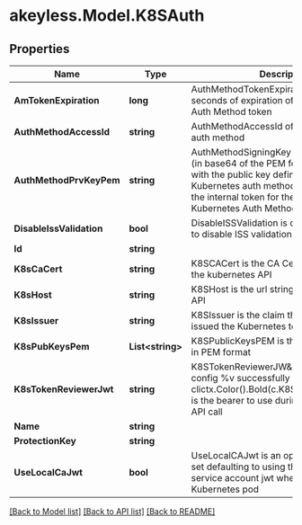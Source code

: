 # akeyless.Model.K8SAuth

## Properties

Name | Type | Description | Notes
------------ | ------------- | ------------- | -------------
**AmTokenExpiration** | **long** | AuthMethodTokenExpiration is time in seconds of expiration of the Akeyless Kube Auth Method token | [optional] 
**AuthMethodAccessId** | **string** | AuthMethodAccessId of the Kubernetes auth method | [optional] 
**AuthMethodPrvKeyPem** | **string** | AuthMethodSigningKey is the private key (in base64 of the PEM format) associated with the public key defined in the Kubernetes auth method, that used to sign the internal token for the Akeyless Kubernetes Auth Method | [optional] 
**DisableIssValidation** | **bool** | DisableISSValidation is optional parameter to disable ISS validation | [optional] 
**Id** | **string** |  | [optional] 
**K8sCaCert** | **string** | K8SCACert is the CA Cert to use to call into the kubernetes API | [optional] 
**K8sHost** | **string** | K8SHost is the url string for the kubernetes API | [optional] 
**K8sIssuer** | **string** | K8SIssuer is the claim that specifies who issued the Kubernetes token | [optional] 
**K8sPubKeysPem** | **List&lt;string&gt;** | K8SPublicKeysPEM is the list of public key in PEM format | [optional] 
**K8sTokenReviewerJwt** | **string** | K8STokenReviewerJW\&quot;K8S Auth config %v successfully created\\n\&quot;, clictx.Color().Bold(c.K8SAuthConfigName)T is the bearer to use during the TokenReview API call | [optional] 
**Name** | **string** |  | [optional] 
**ProtectionKey** | **string** |  | [optional] 
**UseLocalCaJwt** | **bool** | UseLocalCAJwt is an optional parameter to set defaulting to using the local CA cert and service account jwt when running in a Kubernetes pod | [optional] 

[[Back to Model list]](../README.md#documentation-for-models) [[Back to API list]](../README.md#documentation-for-api-endpoints) [[Back to README]](../README.md)

